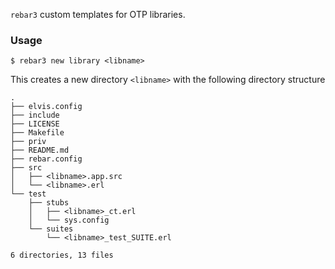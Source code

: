 `rebar3` custom templates for OTP libraries.

### Usage
```
$ rebar3 new library <libname>
```

This creates a new directory `<libname>` with the following directory structure
```
.
├── elvis.config
├── include
├── LICENSE
├── Makefile
├── priv
├── README.md
├── rebar.config
├── src
│   ├── <libname>.app.src
│   └── <libname>.erl
└── test
    ├── stubs
    │   ├── <libname>_ct.erl
    │   └── sys.config
    └── suites
        └── <libname>_test_SUITE.erl

6 directories, 13 files
```
